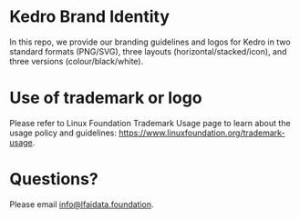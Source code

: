 # Kedro Brand Identity
In this repo, we provide our branding guidelines and logos for Kedro in two standard formats (PNG/SVG), three layouts (horizontal/stacked/icon), and three versions (colour/black/white).

# Use of trademark or logo 
Please refer to Linux Foundation Trademark Usage page to learn about the usage policy and guidelines: https://www.linuxfoundation.org/trademark-usage. 

# Questions? 
Please email info@lfaidata.foundation.

